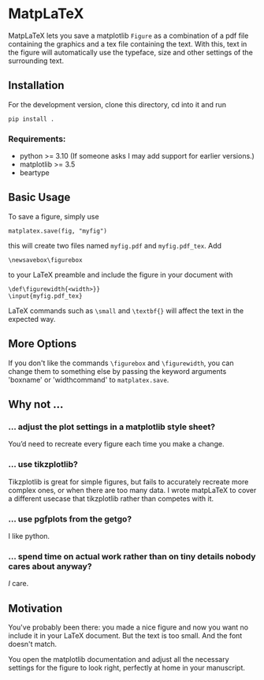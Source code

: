 # MatpLaTeX

MatpLaTeX lets you save a matplotlib `Figure` as a combination of a pdf file containing the graphics and a tex file containing the text. With this, text in the figure will automatically use the typeface, size and other settings of the surrounding text.

## Installation

For the development version, clone this directory, cd into it and run
```
pip install .
```

### Requirements:
- python >= 3.10 (If someone asks I may add support for earlier versions.)
- matplotlib >= 3.5
- beartype


## Basic Usage

To save a figure, simply use
```
matplatex.save(fig, "myfig")
```
this will create two files named `myfig.pdf` and `myfig.pdf_tex`.
Add
```
\newsavebox\figurebox
``` 
to your LaTeX preamble and include the figure in your document with
```
\def\figurewidth{<width>}}
\input{myfig.pdf_tex}
```
LaTeX commands such as `\small` and `\textbf{}` will affect the text in the expected way.

## More Options

If you don't like the commands `\figurebox` and `\figurewidth`, you can change them to something else by passing the keyword arguments 'boxname' or 'widthcommand' to `matplatex.save`.


## Why not …

### … adjust the plot settings in a matplotlib style sheet?
You’d need to recreate every figure each time you make a change.

### … use tikzplotlib?
Tikzplotlib is great for simple figures, but fails to accurately recreate more complex ones, or when there are too many data. I wrote matpLaTeX to cover a different usecase that tikzplotlib rather than competes with it.

### … use pgfplots from the getgo?
I like python.

### … spend time on actual work rather than on tiny details nobody cares about anyway?
_I_ care.

## Motivation
You've probably been there: you made a nice figure and now you want no include it in your LaTeX document. But the text is too small. And the font doesn't match.

You open the matplotlib documentation and adjust all the necessary settings for the figure to look right, perfectly at home in your manuscript.


